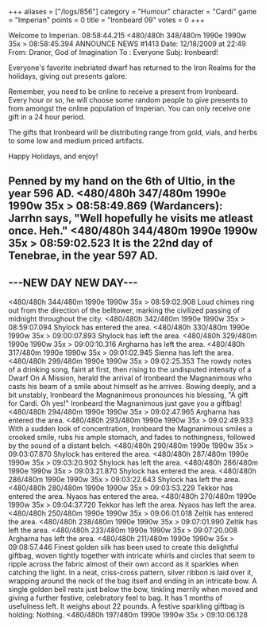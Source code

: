 +++
aliases = ["/logs/856"]
category = "Humour"
character = "Cardi"
game = "Imperian"
points = 0
title = "Ironbeard 09"
votes = 0
+++

Welcome to Imperian. 08:58:44.215
<480/480h 348/480m 1990e 1990w 35x  <ebpp> <bd>> 08:58:45.394
ANNOUNCE NEWS #1413
Date: 12/18/2009 at 22:49
From: Dranor, God of Imagination
To  : Everyone
Subj: Ironbeard!

Everyone's favorite inebriated dwarf has returned to the Iron Realms for
the holidays, giving out presents galore.

Remember, you need to be online to receive a present from Ironbeard.
Every hour or so, he will choose some random people to give presents to
from amongst the online population of Imperian. You can only receive one
gift in a 24 hour period.

The gifts that Ironbeard will be distributing range from gold, vials,
and herbs to some low and medium priced artifacts.

Happy Holidays, and enjoy!
 
Penned by my hand on the 6th of Ultio, in the year 596 AD.
<480/480h 347/480m 1990e 1990w 35x  <ebpp> <bd>> 08:58:49.869
(Wardancers): Jarrhn says, "Well hopefully he visits me atleast once. Heh."
<480/480h 344/480m 1990e 1990w 35x  <ebpp> <bd>> 08:59:02.523
It is the 22nd day of Tenebrae, in the year 597 AD.
---------------------
---NEW DAY NEW DAY---
---------------------
<480/480h 344/480m 1990e 1990w 35x  <ebpp> <bd>> 08:59:02.908
Loud chimes ring out from the direction of the belltower, marking the civilized
passing of midnight throughout the city.
<480/480h 342/480m 1990e 1990w 35x  <ebpp> <bd>> 08:59:07.094
Shylock has entered the area.
<480/480h 330/480m 1990e 1990w 35x  <ebpp> <bd>> 09:00:07.893
Shylock has left the area.
<480/480h 329/480m 1990e 1990w 35x  <ebpp> <bd>> 09:00:10.316
Argharna has left the area.
<480/480h 317/480m 1990e 1990w 35x  <ebpp> <bd>> 09:01:02.945
Sienna has left the area.
<480/480h 299/480m 1990e 1990w 35x  <ebpp> <bd>> 09:02:25.353
The rowdy notes of a drinking song, faint at first, then rising to the 
undisputed intensity of a Dwarf On A Mission, herald the arrival of Ironbeard 
the Magnanimous who casts his beam of a smile about himself as he arrives.
Bowing deeply, and a bit unstably, Ironbeard the Magnanimous pronounces his 
blessing, "A gift for Cardi. Oh yes!"
Ironbeard the Magnanimous just gave you a giftbag!
<480/480h 294/480m 1990e 1990w 35x  <ebpp> <bd>> 09:02:47.965
Argharna has entered the area.
<480/480h 293/480m 1990e 1990w 35x  <ebpp> <bd>> 09:02:49.933
With a sudden look of concentration, Ironbeard the Magnanimous smiles a crooked
smile, rubs his ample stomach, and fades to nothingness, followed by the sound 
of a distant belch.
<480/480h 290/480m 1990e 1990w 35x  <ebpp> <bd>> 09:03:07.870
Shylock has entered the area.
<480/480h 287/480m 1990e 1990w 35x  <ebpp> <bd>> 09:03:20.902
Shylock has left the area.
<480/480h 286/480m 1990e 1990w 35x  <ebpp> <bd>> 09:03:21.870
Shylock has entered the area.
<480/480h 286/480m 1990e 1990w 35x  <ebpp> <bd>> 09:03:22.643
Shylock has left the area.
<480/480h 280/480m 1990e 1990w 35x  <ebpp> <bd>> 09:03:53.229
Tekkor has entered the area.
Nyaos has entered the area.
<480/480h 270/480m 1990e 1990w 35x  <ebpp> <bd>> 09:04:37.720
Tekkor has left the area.
Nyaos has left the area.
<480/480h 250/480m 1990e 1990w 35x  <ebpp> <bd>> 09:06:01.018
Zeltik has entered the area.
<480/480h 238/480m 1990e 1990w 35x  <ebpp> <bd>> 09:07:01.990
Zeltik has left the area.
<480/480h 233/480m 1990e 1990w 35x  <ebpp> <bd>> 09:07:20.008
Argharna has left the area.
<480/480h 211/480m 1990e 1990w 35x  <ebpp> <bd>> 09:08:57.446
Finest golden silk has been used to create this delightful giftbag, woven 
tightly together with intricate whirls and circles that seem to ripple across 
the fabric almost of their own accord as it sparkles when catching the light. 
In a neat, criss-cross pattern, silver ribbon is laid over it, wrapping around 
the neck of the bag itself and ending in an intricate bow. A single golden bell
rests just below the bow, tinkling merrily when moved and giving a further 
festive, celebratory feel to bag.
It has 1 months of usefulness left.
It weighs about 22 pounds.
A festive sparkling giftbag is holding:
Nothing.
<480/480h 197/480m 1990e 1990w 35x  <ebpp> <bd>> 09:10:06.128
